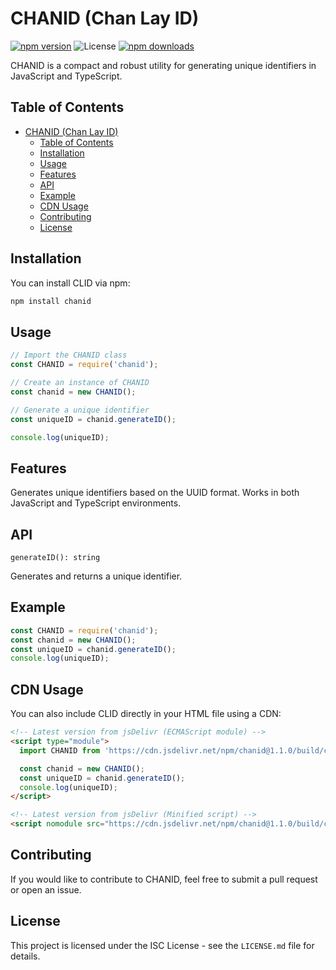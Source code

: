 # CHANID (Chan Lay ID)

[![npm version](https://badge.fury.io/js/chanid.svg)](https://www.npmjs.com/package/chanid)
![License](https://img.shields.io/github/license/chanmyaemaung/chanid)
[![npm downloads](https://img.shields.io/npm/dt/chanid.svg)](https://www.npmjs.com/package/chanid)

CHANID is a compact and robust utility for generating unique identifiers in JavaScript and TypeScript.

## Table of Contents

- [CHANID (Chan Lay ID)](#chanid-chan-lay-id)
  - [Table of Contents](#table-of-contents)
  - [Installation](#installation)
  - [Usage](#usage)
  - [Features](#features)
  - [API](#api)
  - [Example](#example)
  - [CDN Usage](#cdn-usage)
  - [Contributing](#contributing)
  - [License](#license)

## Installation

You can install CLID via npm:

```bash
npm install chanid
```

## Usage

```js
// Import the CHANID class
const CHANID = require('chanid');

// Create an instance of CHANID
const chanid = new CHANID();

// Generate a unique identifier
const uniqueID = chanid.generateID();

console.log(uniqueID);
```

## Features

Generates unique identifiers based on the UUID format.
Works in both JavaScript and TypeScript environments.


## API
`generateID(): string`

Generates and returns a unique identifier.

## Example

```js
const CHANID = require('chanid');
const chanid = new CHANID();
const uniqueID = chanid.generateID();
console.log(uniqueID);
```

## CDN Usage

You can also include CLID directly in your HTML file using a CDN:

```html
<!-- Latest version from jsDelivr (ECMAScript module) -->
<script type="module">
  import CHANID from 'https://cdn.jsdelivr.net/npm/chanid@1.1.0/build/chanid.mjs';

  const chanid = new CHANID();
  const uniqueID = chanid.generateID();
  console.log(uniqueID);
</script>

<!-- Latest version from jsDelivr (Minified script) -->
<script nomodule src="https://cdn.jsdelivr.net/npm/chanid@1.1.0/build/chanid.min.js"></script>
```

## Contributing

If you would like to contribute to CHANID, feel free to submit a pull request or open an issue.

## License

This project is licensed under the ISC License - see the `LICENSE.md` file for details.